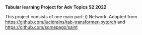 **Tabular learning Project for Adv Topics S2 2022**

This project consists of one main part:
i) Network: Adapted from https://github.com/lucidrains/tab-transformer-pytorch and https://github.com/somepago/saint

